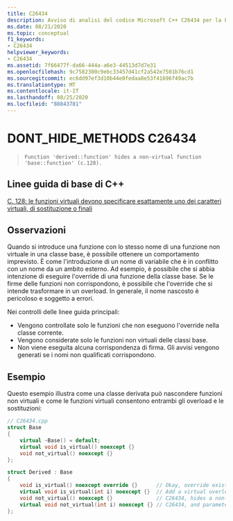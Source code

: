 ```yaml
---
title: C26434
description: Avviso di analisi del codice Microsoft C++ C26434 per la Linee guida di base di C++ Case C. 128.
ms.date: 08/21/2020
ms.topic: conceptual
f1_keywords:
- C26434
helpviewer_keywords:
- C26434
ms.assetid: 7f66477f-da66-444a-a6e3-44513d7d7e31
ms.openlocfilehash: 9c7582300c9ebc33457d41cf2a542e7501b76cd1
ms.sourcegitcommit: ec6dd97ef3d10b44e0fedaa8e53f41696f49ac7b
ms.translationtype: MT
ms.contentlocale: it-IT
ms.lasthandoff: 08/25/2020
ms.locfileid: "88843781"
---
```

# <a name="c26434-dont_hide_methods"></a>DONT_HIDE_METHODS C26434

> `Function 'derived::function' hides a non-virtual function 'base::function' (c.128).`

## <a name="c-core-guidelines"></a>Linee guida di base di C++

[C. 128: le funzioni virtuali devono specificare esattamente uno dei caratteri virtuali, di sostituzione o finali](https://github.com/isocpp/CppCoreGuidelines/blob/master/CppCoreGuidelines.md)

## <a name="remarks"></a>Osservazioni

Quando si introduce una funzione con lo stesso nome di una funzione non virtuale in una classe base, è possibile ottenere un comportamento imprevisto. È come l'introduzione di un nome di variabile che è in conflitto con un nome da un ambito esterno. Ad esempio, è possibile che si abbia intenzione di eseguire l'override di una funzione della classe base. Se le firme delle funzioni non corrispondono, è possibile che l'override che si intende trasformare in un overload. In generale, il nome nascosto è pericoloso e soggetto a errori.

Nei controlli delle linee guida principali:

- Vengono controllate solo le funzioni che non eseguono l'override nella classe corrente.
- Vengono considerate solo le funzioni non virtuali delle classi base.
- Non viene eseguita alcuna corrispondenza di firma. Gli avvisi vengono generati se i nomi non qualificati corrispondono.

## <a name="example"></a>Esempio

Questo esempio illustra come una classe derivata può nascondere funzioni non virtuali e come le funzioni virtuali consentono entrambi gli overload e le sostituzioni:

```cpp
// C26434.cpp
struct Base
{
    virtual ~Base() = default;
    virtual void is_virtual() noexcept {}
    void not_virtual() noexcept {}
};

struct Derived : Base
{
    void is_virtual() noexcept override {}      // Okay, override existing function
    virtual void is_virtual(int i) noexcept {}  // Add a virtual overload for function
    void not_virtual() noexcept {}              // C26434, hides a non-virtual function
    virtual void not_virtual(int i) noexcept {} // C26434, and parameters ignored
};

```
